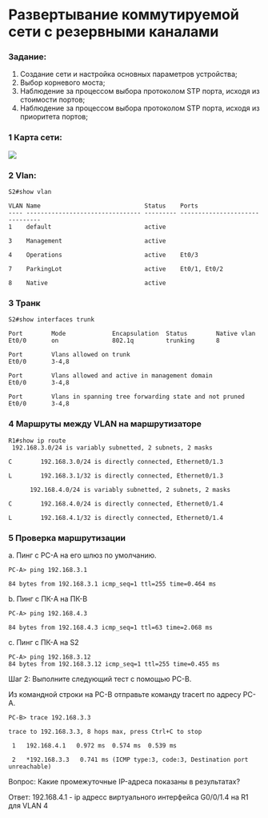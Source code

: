 #  Развертывание коммутируемой сети с резервными каналами

###  Задание:

  1. Создание сети и настройка основных параметров устройства;
  2. Выбор корневого моста;
  3. Наблюдение за процессом выбора протоколом STP порта, исходя из стоимости портов;
  4. Наблюдение за процессом выбора протоколом STP порта, исходя из приоритета портов;
  
### 1 Карта сети:

![](netmap.jpg)

### 2 Vlan:
```
S2#show vlan

VLAN Name                             Status    Ports
---- -------------------------------- --------- -------------------------------
1    default                          active

3    Management                       active

4    Operations                       active    Et0/3

7    ParkingLot                       active    Et0/1, Et0/2

8    Native                           active
```

### 3 Транк 
```
S2#show interfaces trunk

Port        Mode             Encapsulation  Status        Native vlan
Et0/0       on               802.1q         trunking      8

Port        Vlans allowed on trunk
Et0/0       3-4,8

Port        Vlans allowed and active in management domain
Et0/0       3-4,8

Port        Vlans in spanning tree forwarding state and not pruned
Et0/0       3-4,8
```
### 4 Маршруты между VLAN на маршрутизаторе
```
R1#show ip route 
 192.168.3.0/24 is variably subnetted, 2 subnets, 2 masks
 
C        192.168.3.0/24 is directly connected, Ethernet0/1.3

L        192.168.3.1/32 is directly connected, Ethernet0/1.3

      192.168.4.0/24 is variably subnetted, 2 subnets, 2 masks
      
C        192.168.4.0/24 is directly connected, Ethernet0/1.4

L        192.168.4.1/32 is directly connected, Ethernet0/1.4
```

### 5 Проверка маршрутизации

a. Пинг с PC-A на его шлюз по умолчанию.
```
PC-A> ping 192.168.3.1

84 bytes from 192.168.3.1 icmp_seq=1 ttl=255 time=0.464 ms
```

b. Пинг с ПК-A на ПК-B
```
PC-A> ping 192.168.4.3

84 bytes from 192.168.4.3 icmp_seq=1 ttl=63 time=2.068 ms
```

c. Пинг с ПК-A на S2
```
PC-A> ping 192.168.3.12
84 bytes from 192.168.3.12 icmp_seq=1 ttl=255 time=0.455 ms
```

Шаг 2: Выполните следующий тест с помощью PC-B.

Из командной строки на PC-B отправьте команду tracert по адресу PC-A.
```
PC-B> trace 192.168.3.3

trace to 192.168.3.3, 8 hops max, press Ctrl+C to stop

 1   192.168.4.1   0.972 ms  0.574 ms  0.539 ms
 
 2   *192.168.3.3   0.741 ms (ICMP type:3, code:3, Destination port unreachable)
``` 
Вопрос: Какие промежуточные IP-адреса показаны в результатах?

Ответ: 192.168.4.1 - ip адресс виртуального интерфейса G0/0/1.4 на R1 для VLAN 4
